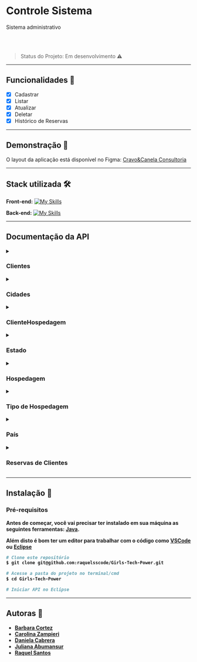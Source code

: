 # Controle Sistema

Sistema administrativo

<img style="display: block; margin-left: auto; margin-right: auto;" src="https://i.postimg.cc/2jGHZNYs/capa-github.jpg" alt=""/><br><br/>

> Status do Projeto: Em desenvolvimento :warning:

---


## Funcionalidades 📄

- [x]  Cadastrar
- [x]  Listar
- [x]  Atualizar
- [x]  Deletar
- [x]  Histórico de Reservas

---

## Demonstração 🎨

O layout da aplicação está disponível no Figma:
[Cravo&Canela Consultoria](https://www.figma.com/proto/tlQ5tutvgwqbW5jTcfpYsQ/Consultoria-Cravo%26Canela?node-id=3%3A105&scaling=scale-down&page-id=2%3A2&starting-point-node-id=69%3A2105)

---

## Stack utilizada 🛠

**Front-end:**     [![My Skills](https://skills.thijs.gg/icons?i=css,html,javascript,figma&theme=light)](https://skills.thijs.gg)

**Back-end:**      [![My Skills](https://skills.thijs.gg/icons?i=java,spring,aws&theme=light)](https://skills.thijs.gg)

---

## Documentação da API

<details><summary><strong><h3>Clientes</strong></h3></summary>


<details>
<summary><strong>Retorna todos os clientes</strong></summary>

```http
  GET /cliente
```
</details>

<details>

<summary><strong>Retorna um cliente</strong></summary>

```http
  GET /cliente/${id}
```

| Parâmetro   | Tipo       | Descrição                                   |
| :---------- | :--------- | :------------------------------------------ |
| `cliente_id`      | `number` | **Obrigatório**. O ID do item que você quer |

</details>

<details>

<summary><strong>Cadastra um novo cliente</strong></summary>

```http
  POST /cliente
```

| Parâmetro   | Tipo       | Descrição                                   |
| :---------- | :--------- | :------------------------------------------ |
| `cliente_nome`      | `string` | **Obrigatório**. O nome do cliente|
| `cliente_data_nascimento`      | `date` | **Obrigatório**. A data de nascimento do cliente |
| `cliente_cpf`      | `string` | **Obrigatório**. O CPF do cliente |
| `cliente_rg`      | `string` | **Obrigatório**. O RG do cliente|
| `cliente_endereco`      | `string` | **Opcional**. O endereco do cliente |
| `cliente_numero`      | `string` | **Opcional**. O numero do endereco do cliente |
| `cliente_complemento`      | `string` | **Opcional**. O complemento do endereco do cliente |
| `cliente_bairro`      | `string` | **Opcional**. O bairro do cliente |
| `cliente_cep`      | `string` | **Opcional**. O CEP do cliente |
| `cliente_email`      | `string` | **Obrigatório**. O email do cliente |
| `cliente_telefone`      | `string` | **Opcional**. O telefone do cliente |

</details>

<details>

<summary><strong>Atualizar Cliente</strong></summary>

```http
  PUT /cliente/${id}
```

| Parâmetro   | Tipo       | Descrição                                   |
| :---------- | :--------- | :------------------------------------------ |
| `cliente_nome`      | `string` | **Obrigatório**. O nome do cliente|
| `cliente_data_nascimento`      | `date` | **Obrigatório**. A data de nascimento do cliente |
| `cliente_cpf`      | `string` | **Obrigatório**. O CPF do cliente |
| `cliente_rg`      | `string` | **Obrigatório**. O RG do cliente|
| `cliente_endereco`      | `string` | **Opcional**. O endereco do cliente |
| `cliente_numero`      | `string` | **Opcional**. O numero do endereco do cliente |
| `cliente_complemento`      | `string` | **Opcional**. O complemento do endereco do cliente |
| `cliente_bairro`      | `string` | **Opcional**. O bairro do cliente |
| `cliente_cep`      | `string` | **Opcional**. O CEP do cliente |
| `cliente_email`      | `string` | **Obrigatório**. O email do cliente |
| `cliente_telefone`      | `string` | **Opcional**. O telefone do cliente |

</details>

<details>

<summary><strong>Deletar cliente</strong></summary>

```http
  DELETE /cliente/${id}
```

| Parâmetro   | Tipo       | Descrição                                   |
| :---------- | :--------- | :------------------------------------------ |
| `cliente_id`      | `number` | **Obrigatório**. O ID do item que você quer deletar |

</details>

</details>

<details><summary><strong><h3>Cidades</strong></h3></summary>

<details>
<summary><strong>Retorna todas as cidades</strong></summary>

```http
  GET /cidade
```
</details>

<details>

<summary><strong>Retorna uma cidade</strong></summary>

```http
  GET /cidade/${id}
```

| Parâmetro   | Tipo       | Descrição                                   |
| :---------- | :--------- | :------------------------------------------ |
| `cidade_id`      | `number` | **Obrigatório**. O ID do item que você quer |

</details>

<details>

<summary><strong>Cadastra uma nova cidade</strong></summary>

```http
  POST /cidade
```

| Parâmetro   | Tipo       | Descrição                                   |
| :---------- | :--------- | :------------------------------------------ |
| `cidade_nome`      | `string` | **Obrigatório**. O nome da cidade|

</details>

<details>
<summary><strong>Atualiza Cidade</strong></summary>

```http
  PUT /cidade/${id}
```

| Parâmetro   | Tipo       | Descrição                                   |
| :---------- | :--------- | :------------------------------------------ |
| `cidade_nome`      | `string` | **Obrigatório**. O nome do cidade|

</details>

<details>
<summary><strong>Deletar cidade</strong></summary>

```http
  DELETE /clientes/${id}
```

| Parâmetro   | Tipo       | Descrição                                   |
| :---------- | :--------- | :------------------------------------------ |
| `cidade_id`      | `number` | **Obrigatório**. O ID do item que você quer deletar |

</details>
</details>

<details><summary><strong><h3>ClienteHospedagem</strong></h3></summary>


<details>
<summary><strong>Retorna todas as hospedagens de Clientes</strong></summary>

```http
  GET /clienteHospedagem
```
</details>

<details>

<summary><strong>Retorna uma hospedagem de Cliente</strong></summary>

```http
  GET /clienteHospedagem/{id}
```

| Parâmetro   | Tipo       | Descrição                                   |
| :---------- | :--------- | :------------------------------------------ |
| `cliente_hospedagem_id`      | `number` | **Obrigatório**. O ID do item que você quer |

</details>

<details>

<summary><strong>Cadastra uma nova hospedagem de cliente</strong></summary>

```http
  POST /clienteHospedagem
```

| Parâmetro   | Tipo       | Descrição                                   |
| :---------- | :--------- | :------------------------------------------ |
| `data_reserva`      | `Date` | **Opcional**. A data da reserva|
| `data_entrada`      | `Date` | **Opcional**. A data de entrada na hospedagem |
| `data_saida`      | `Date` | **Opcional**. A data de saída do cliente |
| `quantidade_adultos`      | `number` | **Obrigatório**. numero de clientes adultos|
| `quantidade_criancas`      | `number` | **Obrigatório**. Numero de clientes crinaças |
| `valor_diaria`      | `number` | **Obrigatório**. valor da diária |
| `valor_total`      | `number` | **Obrigatório**. valor total da diaria |

</details>

<details>

<summary><strong>Atualizar hospedagem de Cliente</strong></summary>

```http
  PUT /clienteHospedagem/${id}
```

| Parâmetro   | Tipo       | Descrição                                   |
| :---------- | :--------- | :------------------------------------------ |
| `data_reserva`      | `Date` | **Opcional**. A data da reserva|
| `data_entrada`      | `Date` | **Opcional**. A data de entrada na hospedagem |
| `data_saida`      | `Date` | **Opcional**. A data de saída do cliente |
| `quantidade_adultos`      | `number` | **Obrigatório**. numero de clientes adultos|
| `quantidade_criancas`      | `number` | **Obrigatório**. Numero de clientes crinaças |
| `valor_diaria`      | `number` | **Obrigatório**. valor da diária |
| `valor_total`      | `number` | **Obrigatório**. valor total da diaria |

</details>

<details>

<summary><strong>Deletar hospedagem de cliente</strong></summary>

```http
  DELETE /clienteHospedagem/${id}
```

| Parâmetro   | Tipo       | Descrição                                   |
| :---------- | :--------- | :------------------------------------------ |
| `cliente_hospedagem_id`      | `number` | **Obrigatório**. O ID do item que você quer deletar |

</details>

</details>

<details><summary><strong><h3>Estado</strong></h3></summary>


<details>
<summary><strong>Retorna todos os estados</strong></summary>

```http
  GET /estado
```
</details>

<details>

<summary><strong>Retorna um estado</strong></summary>

```http
  GET /estado/${id}
```

| Parâmetro   | Tipo       | Descrição                                   |
| :---------- | :--------- | :------------------------------------------ |
| `estado_id`      | `number` | **Obrigatório**. O ID do item que você quer |

</details>

<details>

<summary><strong>Cadastra um novo estado</strong></summary>

```http
  POST /estado
```

| Parâmetro   | Tipo       | Descrição                                   |
| :---------- | :--------- | :------------------------------------------ |
| `estado_nome`      | `string` | **Obrigatório**. O nome do estado|
| `estado_sigla`      | `string` | **Obrigatório**. A sigla do estado|

</details>

<details>

<summary><strong>Atualizar estado</strong></summary>

```http
  PUT /estado/${id}
```

| Parâmetro   | Tipo       | Descrição                                   |
| :---------- | :--------- | :------------------------------------------ |
| `estado_nome`      | `string` | **Obrigatório**. O nome do estado|
| `estado_sigla`      | `string` | **Obrigatório**. A sigla do estado|

</details>

<details>

<summary><strong>Deletar estado</strong></summary>

```http
  DELETE /estado/${id}
```

| Parâmetro   | Tipo       | Descrição                                   |
| :---------- | :--------- | :------------------------------------------ |
| `estado_id`      | `number` | **Obrigatório**. O ID do item que você quer deletar |

</details>

</details>

<details><summary><strong><h3>Hospedagem</strong></h3></summary>


<details>
<summary><strong>Retorna todas as hospedagens</strong></summary>

```http
  GET /hospedagem
```
</details>

<details>

<summary><strong>Retorna uma hospedagem</strong></summary>

```http
  GET /hospedagem/{id}
```

| Parâmetro   | Tipo       | Descrição                                   |
| :---------- | :--------- | :------------------------------------------ |
| `hospedagem_id`      | `number` | **Obrigatório**. O ID do item que você quer |

</details>

<details>

<summary><strong>Cadastra uma nova hospedagem</strong></summary>

```http
  POST /hospedagem
```

| Parâmetro   | Tipo       | Descrição                                   |
| :---------- | :--------- | :------------------------------------------ |
| `hospedagem_nome`      | `string` | **Obrigatório**. O nome da hospedagem|
| `hospedagem_cnpj`      | `string` | **Obrigatório**. O CNPJ da hospedagem|
| `hospedagem_ie`      | `string` | **Obrigatório**. A Inscrição Estadual da hospedagem |
| `hospedagem_endereco`      | `string` | **Opcional**. Endereço da hospedagem|
| `hospedagem_nro`      | `string` | **Opcional**. Numero da hospedagem |
| `hospedagem_complemento`      | `string` | **Opcional**. Complemento hospedagem |
| `hospedagem_bairro`      | `string` | **Opcional**. Bairro que se localiza a hospedagem |
| `hospedagem_cep`      | `string` | **Opcional**. CEP da Hospedagem |
| `hospedagem_email`      | `string` | **Opcional**. Email da hospedagem |
| `hospedagem_telefone`      | `string` | **Opcional**. Telefone da Hospedagem |

</details>

<details>

<summary><strong>Atualizar hospedagem</strong></summary>

```http
  PUT /hospedagem/${id}
```

| Parâmetro   | Tipo       | Descrição                                   |
| :---------- | :--------- | :------------------------------------------ |
| `hospedagem_nome`      | `string` | **Obrigatório**. O nome da hospedagem|
| `hospedagem_cnpj`      | `string` | **Obrigatório**. O CNPJ da hospedagem|
| `hospedagem_ie`      | `string` | **Obrigatório**. A Inscrição Estadual da hospedagem |
| `hospedagem_endereco`      | `string` | **Opcional**. Endereço da hospedagem|
| `hospedagem_nro`      | `string` | **Opcional**. Numero da hospedagem |
| `hospedagem_complemento`      | `string` | **Opcional**. Complemento hospedagem |
| `hospedagem_bairro`      | `string` | **Opcional**. Bairro que se localiza a hospedagem |
| `hospedagem_cep`      | `string` | **Opcional**. CEP da Hospedagem |
| `hospedagem_email`      | `string` | **Opcional**. Email da hospedagem |
| `hospedagem_telefone`      | `string` | **Opcional**. Telefone da Hospedagem |

</details>

<details>

<summary><strong>Deletar hospedagem</strong></summary>

```http
  DELETE /hospedagem/${id}
```

| Parâmetro   | Tipo       | Descrição                                   |
| :---------- | :--------- | :------------------------------------------ |
| `hospedagem_id`      | `number` | **Obrigatório**. O ID do item que você quer deletar |

</details>

</details>

<details><summary><strong><h3>Tipo de Hospedagem</strong></h3></summary>


<details>
<summary><strong>Retorna todos os tipos de hospedagens</strong></summary>

```http
  GET /hospedagemTipo
```
</details>

<details>

<summary><strong>Retorna um tipo de hospedagem</strong></summary>

```http
  GET /hospedagemTipo/{id}
```

| Parâmetro   | Tipo       | Descrição                                   |
| :---------- | :--------- | :------------------------------------------ |
| `hospedagem_tipo_id`      | `number` | **Obrigatório**. O ID do item que você quer |

</details>

<details>

<summary><strong>Cadastra um novo tipo de hospedagem</strong></summary>

```http
  POST /hospedagemTipo
```

| Parâmetro   | Tipo       | Descrição                                   |
| :---------- | :--------- | :------------------------------------------ |
| `hospedagem_tipo_nome`      | `string` | **Obrigatório** **Unico**. O tipo de Hospedagem|

</details>

<details>

<summary><strong>Atualizar tipo de hospedagem</strong></summary>

```http
  PUT /hospedagemTipo/${id}
```

| Parâmetro   | Tipo       | Descrição                                   |
| :---------- | :--------- | :------------------------------------------ |
| `hospedagem_tipo_nome`      | `string` | **Obrigatório** **Unico**. O tipo de Hospedagem|


</details>

<details>

<summary><strong>Deletar tipo de hospedagem</strong></summary>

```http
  DELETE /hospedagemTipo/${id}
```

| Parâmetro   | Tipo       | Descrição                                   |
| :---------- | :--------- | :------------------------------------------ |
| `hospedagem_tipo_id`      | `number` | **Obrigatório**. O ID do item que você quer deletar |

</details>

</details>

<details><summary><strong><h3>País</strong></h3></summary>


<details>
<summary><strong>Retorna todos os paises</strong></summary>

```http
  GET /pais
```
</details>

<details>

<summary><strong>Retorna um país</strong></summary>

```http
  GET /pais/{id}
```

| Parâmetro   | Tipo       | Descrição                                   |
| :---------- | :--------- | :------------------------------------------ |
| `pais_id`      | `number` | **Obrigatório**. O ID do item que você quer |

</details>

<details>

<summary><strong>Cadastra um novo pais</strong></summary>

```http
  POST /pais
```

| Parâmetro   | Tipo       | Descrição                                   |
| :---------- | :--------- | :------------------------------------------ |
| `pais_nome`      | `string` | **Obrigatório** **Unico**. O nome do país|

</details>

<details>

<summary><strong>Atualizar país/strong></summary>

```http
  PUT /paiso/${id}
```

| Parâmetro   | Tipo       | Descrição                                   |
| :---------- | :--------- | :------------------------------------------ |
| `pais_nome`      | `string` | **Obrigatório** **Unico**. O nome do país|


</details>

<details>

<summary><strong>Deletar país</strong></summary>

```http
  DELETE /país/${id}
```

| Parâmetro   | Tipo       | Descrição                                   |
| :---------- | :--------- | :------------------------------------------ |
| `pais_id`      | `number` | **Obrigatório**. O ID do item que você quer deletar |

</details>

</details>

<details><summary><strong><h3>Reservas de Clientes</strong></h3></summary>


<details>
<summary><strong>Retorna todas as reservas</strong></summary>

```http
  GET /reservasclientes
```
</details>

<details>

<summary><strong>Retorna uma reserva</strong></summary>

```http
  GET /reservasclientes/{nome}
```

| Parâmetro   | Tipo       | Descrição                                   |
| :---------- | :--------- | :------------------------------------------ |
| `cliente_nome`      | `number` | **Obrigatório**. O nome do cliente que voce quer buscar a reserva |

</details>

</details>



---

## Instalação 📂

### Pré-requisitos

Antes de começar, você vai precisar ter instalado em sua máquina as seguintes ferramentas:
[Java](https://www.java.com/pt-BR/).

Além disto é bom ter um editor para trabalhar com o código como [VSCode](https://code.visualstudio.com/) ou [Eclipse](https://www.eclipse.org/downloads/)

```bash
# Clone este repositório
$ git clone git@github.com:raquelsscode/Girls-Tech-Power.git

# Acesse a pasta do projeto no terminal/cmd
$ cd Girls-Tech-Power

# Iniciar API no Eclipse
```
---

## Autoras 👥

- [Barbara Cortez](https://github.com/Barbaraccortez)
- [Carolina Zampieri](https://github.com/Carolina-Zampieri)
- [Daniela Cabrera](https://github.com/danielacabrera2103)
- [Juliana Abumansur](https://github.com/jtabumansur)
- [Raquel Santos](https://github.com/raquelsscode)
